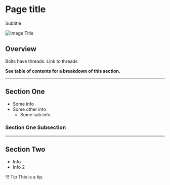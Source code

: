 <!-- This page was contributed by:  -->
# Page title

Subtitle

<!-- Add a page image to make it pretty! -->
![Image Title](imageURL)

## Overview

Bolts have threads. Link to threads

**See table of contents for a breakdown of this section.**

***

## Section One

- Some info
- Some other into
    - Some sub info

### Section One Subsection

***

## Section Two

- Info
- Info 2

!!! Tip
    This is a tip.
